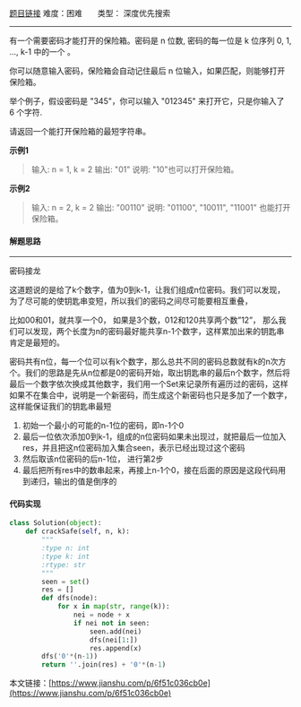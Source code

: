  [题目链接](https://leetcode-cn.com/problems/cracking-the-safe/)
难度：困难          &nbsp;&nbsp;&nbsp;&nbsp;&nbsp;&nbsp;类型：  深度优先搜索
***
 有一个需要密码才能打开的保险箱。密码是 n 位数, 密码的每一位是 k 位序列 0, 1, ..., k-1 中的一个 。

你可以随意输入密码，保险箱会自动记住最后 n 位输入，如果匹配，则能够打开保险箱。

举个例子，假设密码是 "345"，你可以输入 "012345" 来打开它，只是你输入了 6 个字符.

请返回一个能打开保险箱的最短字符串。
 
**示例1**
> 输入: n = 1, k = 2
输出: "01"
说明: "10"也可以打开保险箱。

**示例2**
> 输入: n = 2, k = 2
输出: "00110"
说明: "01100", "10011", "11001" 也能打开保险箱。

#### 解题思路
***
密码接龙

这道题说的是给了k个数字，值为0到k-1，让我们组成n位密码。我们可以发现，为了尽可能的使钥匙串变短，所以我们的密码之间尽可能要相互重叠，

比如00和01，就共享一个0，
如果是3个数，012和120共享两个数”12”，
那么我们可以发现，两个长度为n的密码最好能共享n-1个数字，这样累加出来的钥匙串肯定是最短的。

密码共有n位，每一个位可以有k个数字，那么总共不同的密码总数就有k的n次方个。我们的思路是先从n位都是0的密码开始，取出钥匙串的最后n个数字，然后将最后一个数字依次换成其他数字，我们用一个Set来记录所有遍历过的密码，这样如果不在集合中，说明是一个新密码，而生成这个新密码也只是多加了一个数字，这样能保证我们的钥匙串最短
 

1. 初始一个最小的可能的n-1位的密码，即n-1个0
2. 最后一位依次添加0到k-1，组成的n位密码如果未出现过，就把最后一位加入res，并且把这n位密码加入集合seen，表示已经出现过这个密码
3. 然后取该n位密码的后n-1位， 进行第2步
4. 最后把所有res中的数串起来，再接上n-1个0，接在后面的原因是这段代码用到递归，输出的值是倒序的



#### 代码实现
```python
class Solution(object):
    def crackSafe(self, n, k):
        """
        :type n: int
        :type k: int
        :rtype: str
        """
        seen = set()
        res = []
        def dfs(node):
            for x in map(str, range(k)):
                nei = node + x
                if nei not in seen:
                    seen.add(nei)
                    dfs(nei[1:])
                    res.append(x)
        dfs('0'*(n-1))
        return ''.join(res) + '0'*(n-1)
```

本文链接：[https://www.jianshu.com/p/6f51c036cb0e](https://www.jianshu.com/p/6f51c036cb0e)
